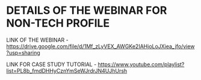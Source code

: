 # DETAILS OF THE WEBINAR FOR NON-TECH PROFILE

LINK OF THE WEBINAR - https://drive.google.com/file/d/1Mf_zLyVEX_AWGKe2IAHjoLoJXiea_jfo/view?usp=sharing


LINK FOR CASE STUDY TUTORIAL - https://www.youtube.com/playlist?list=PL8b_fmdDHHyCznYmSeWJrdrJN4UJhUrsh



